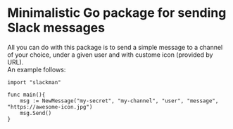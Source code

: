# Minimalistic Go package for sending Slack messages

All you can do with this package is to send a simple message to a channel of your choice, under a given user and with custome icon (provided by URL).  
An example follows:

```
import "slackman"

func main(){
    msg := NewMessage("my-secret", "my-channel", "user", "message", "https://awesome-icon.jpg")
    msg.Send()
}
```
